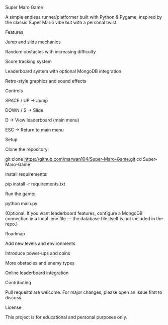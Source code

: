 Super Maro Game

A simple endless runner/platformer built with Python & Pygame, inspired by the classic Super Mario vibe but with a personal twist.

Features

Jump and slide mechanics

Random obstacles with increasing difficulty

Score tracking system

Leaderboard system with optional MongoDB integration

Retro-style graphics and sound effects

Controls

SPACE / UP → Jump

DOWN / S → Slide

D → View leaderboard (main menu)

ESC → Return to main menu

Setup

Clone the repository:

git clone https://github.com/marwan104/Super-Maro-Game.git
cd Super-Maro-Game


Install requirements:

pip install -r requirements.txt


Run the game:

python main.py


(Optional: If you want leaderboard features, configure a MongoDB connection in a local .env file — the database file itself is not included in the repo.)

Roadmap

Add new levels and environments

Introduce power-ups and coins

More obstacles and enemy types

Online leaderboard integration

Contributing

Pull requests are welcome. For major changes, please open an issue first to discuss.

License

This project is for educational and personal purposes only.
